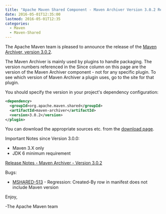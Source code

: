 ```yaml
---
title: "Apache Maven Shared Component - Maven Archiver Version 3.0.2 Released"
date: 2016-05-01T12:35:00
lastmod: 2016-05-01T12:35
categories:
  - Maven
  - Maven-Shared
---
```

The Apache Maven team is pleased to announce the release of the 
[Maven Archiver, version 3.0.2](https://maven.apache.org/shared/maven-archiver/).

The Maven Archiver is mainly used by plugins to handle packaging. The version
numbers referenced in the Since column on this page are the version of the
Maven Archiver component - not for any specific plugin. To see which version of
Maven Archiver a plugin uses, go to the site for that plugin.

You should specify the version in your project's dependency configuration:

```xml
<dependency>
  <groupId>org.apache.maven.shared</groupId>
  <artifactId>maven-archiver</artifactId>
  <version>3.0.2</version>
</plugin>
```

You can download the appropriate sources etc. from the [download page][download-page].
 
 
Important Notes since Version 3.0.0:

 * Maven 3.X only
 * JDK 6 minimum requirement

<!-- more -->

[Release Notes - Maven Archiver - Version 3.0.2](https://issues.apache.org/jira/secure/ReleaseNote.jspa?projectId=12317922&version=12335563)

Bugs:

 * [MSHARED-513](https://issues.apache.org/jira/browse/MSHARED-513) -  Regression: Created-By row in manifest does not include Maven version


Enjoy,

-The Apache Maven team

[download-page]: https://maven.apache.org/shared/maven-archiver/download.cgi
